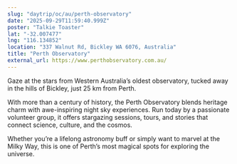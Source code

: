 ```yaml
---
slug: "daytrip/oc/au/perth-observatory"
date: "2025-09-29T11:59:40.999Z"
poster: "Talkie Toaster"
lat: "-32.007477"
lng: "116.134852"
location: "337 Walnut Rd, Bickley WA 6076, Australia"
title: "Perth Observatory"
external_url: https://www.perthobservatory.com.au/
---
```

Gaze at the stars from Western Australia’s oldest observatory, tucked away in the hills of Bickley, just 25 km from Perth.

With more than a century of history, the Perth Observatory blends heritage charm with awe-inspiring night sky experiences. Run today by a passionate volunteer group, it offers stargazing sessions, tours, and stories that connect science, culture, and the cosmos. 

Whether you’re a lifelong astronomy buff or simply want to marvel at the Milky Way, this is one of Perth’s most magical spots for exploring the universe.
